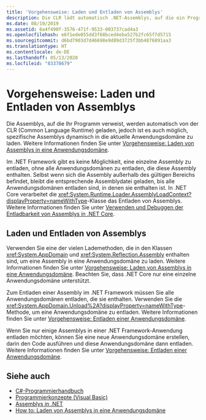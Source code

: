 ```yaml
---
title: 'Vorgehensweise: Laden und Entladen von Assemblys'
description: Die CLR lädt automatisch .NET-Assemblys, auf die ein Programm verweist. Sie können bestimmte Assemblys auch dynamisch in die aktuelle Anwendungsdomäne laden.
ms.date: 08/19/2019
ms.assetid: 6a4f490f-3576-471f-9533-003737cad4a3
ms.openlocfilehash: e6f1ede055dd3f68bced4eba527b2fc65f7d5715
ms.sourcegitcommit: d6bd7903d7d46698e9d89d3725f3bb4876891aa3
ms.translationtype: HT
ms.contentlocale: de-DE
ms.lasthandoff: 05/13/2020
ms.locfileid: "83378679"
---
```

# <a name="how-to-load-and-unload-assemblies"></a>Vorgehensweise: Laden und Entladen von Assemblys
Die Assemblys, auf die Ihr Programm verweist, werden automatisch von der CLR (Common Language Runtime) geladen, jedoch ist es auch möglich, spezifische Assemblys dynamisch in die aktuelle Anwendungsdomäne zu laden. Weitere Informationen finden Sie unter [Vorgehensweise: Laden von Assemblys in eine Anwendungsdomäne](../../framework/app-domains/how-to-load-assemblies-into-an-application-domain.md).

Im .NET Framework gibt es keine Möglichkeit, eine einzelne Assembly zu entladen, ohne alle Anwendungsdomänen zu entladen, die diese Assembly enthalten. Selbst wenn sich die Assembly außerhalb des gültigen Bereichs befindet, bleibt die entsprechende Assemblydatei geladen, bis alle Anwendungsdomänen entladen sind, in denen sie enthalten ist. In .NET Core verarbeitet die <xref:System.Runtime.Loader.AssemblyLoadContext?displayProperty=nameWithType>-Klasse das Entladen von Assemblys. Weitere Informationen finden Sie unter [Verwenden und Debuggen der Entladbarkeit von Assemblys in .NET Core](unloadability.md).

## <a name="load-and-unload-assemblies"></a>Laden und Entladen von Assemblys

Verwenden Sie eine der vielen Lademethoden, die in den Klassen <xref:System.AppDomain> und <xref:System.Reflection.Assembly> enthalten sind, um eine Assembly in eine Anwendungsdomäne zu laden. Weitere Informationen finden Sie unter [Vorgehensweise: Laden von Assemblys in eine Anwendungsdomäne](../../framework/app-domains/how-to-load-assemblies-into-an-application-domain.md). Beachten Sie, dass .NET Core nur eine einzelne Anwendungsdomäne unterstützt.

Zum Entladen einer Assembly im .NET Framework müssen Sie alle Anwendungsdomänen entladen, die sie enthalten. Verwenden Sie die <xref:System.AppDomain.Unload%2A?displayProperty=nameWithType>-Methode, um eine Anwendungsdomäne zu entladen. Weitere Informationen finden Sie unter [Vorgehensweise: Entladen einer Anwendungsdomäne](../../framework/app-domains/how-to-unload-an-application-domain.md).

Wenn Sie nur einige Assemblys in einer .NET Framework-Anwendung entladen möchten, können Sie eine neue Anwendungsdomäne erstellen, darin den Code ausführen und diese Anwendungsdomäne dann entladen. Weitere Informationen finden Sie unter [Vorgehensweise: Entladen einer Anwendungsdomäne](../../framework/app-domains/how-to-unload-an-application-domain.md).  

## <a name="see-also"></a>Siehe auch

- [C#-Programmierhandbuch](../../csharp/programming-guide/index.md)
- [Programmierkonzepte (Visual Basic)](../../visual-basic/programming-guide/concepts/index.md)
- [Assemblys in .NET](index.md)
- [How to: Laden von Assemblys in eine Anwendungsdomäne](../../framework/app-domains/how-to-load-assemblies-into-an-application-domain.md)
